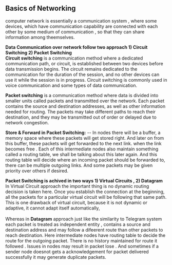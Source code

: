 ## Basics of Networking
computer network is essentially a communication system , where some devices, which have communication
capability are connected with each other by some medium of communication , so that they can share information among theemselves.

**Data Communication over network follow two approach 1) Circuit Switching 2) Packet Switching** <br>
**Circuit switching** is a communication method where a dedicated communication path, or circuit, is established between two devices before data transmission begins. The circuit remains dedicated to the communication for the duration of the session, and no other devices can use it while the session is in progress. Circuit switching is commonly used in voice communication and some types of data communication.

**Packet switching** is a communication method where data is divided into smaller units called packets and transmitted over the network. Each packet contains the source and destination addresses, as well as other information needed for routing. The packets may take different paths to reach their destination, and they may be transmitted out of order or delayed due to network congestion.

**Store & Forward in Packet Switching:** -- In nodes there will be a buffer, a memory space where these packets will get stored right. And later on from this buffer, these packets will get forwarded to the next link. when the link becomes free .  Each of this intermediate nodes also maintain something called a routing table, we shall be talking about this later again. And this routing table will decide where an incoming packet should be forwarded to, there can be multiple outgoing links. And some packets may be given priority over others if desired.

**Packet Switching is achived in two ways 1) Virtual Circuits , 2) Datagram**
In Virtual Circuit approach the important thing is no dynamic routing decision is taken here. Once you establish the connection at the beginning, all the packets for a particular virtual circuit will be following that same path. This is one drawback of virtual circuit, because it is not dynamic or adaptive, it cannot adapt itself automatically, <br><br>
Whereas in **Datagram** approach just like the similarity to Telegram system each packet is treated as independent entity , contains a source and destination address and may follow a difeerent route than other packets to reach destination. Here intermediate nodes have routing table to decide the route for the outgoing packet. There is no history maintained for route it followed . Issues in nodes may result in packet lose . And sometimes if a sender node doesnot gets a acknowledgement for packet delivered successfully it may generate duplicate packets.
